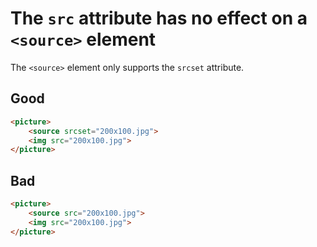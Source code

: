 # The `src` attribute has no effect on a `<source>` element

The `<source>` element only supports the `srcset` attribute.

## Good

```html
<picture>
	<source srcset="200x100.jpg">
	<img src="200x100.jpg">
</picture>
```

## Bad

```html
<picture>
	<source src="200x100.jpg">
	<img src="200x100.jpg">
</picture>
```
